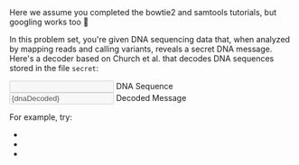 <script>
import { onMount } from "svelte";
import Link from "$components/Link.svelte";
import Alert from "$components/Alert.svelte";
import Execute from "$components/Execute.svelte";
import { tutorial } from "$stores/tutorial";
import { cli } from "$stores/cli";

// State
let currentTutorial;
let dnaEncoded = "-";
let dnaDecoded = "";
$: dnaDecoded = binaryToString(dnaEncoded.replaceAll("\n", "").split("").map(b => {
	// https://science.sciencemag.org/content/337/6102/1628
	if(b == "A" || b == "C") return "0";
	else return "1";
}).join("")) || "-";

// Converter
// https://stackoverflow.com/a/53247859
function binaryToString(input) {
	let bytesLeft = input;
	let result = '';

	// Check if we have some bytes left
	while (bytesLeft.length) {
		// Get the first digits
		const byte = bytesLeft.substr(0, 8);
		bytesLeft = bytesLeft.substr(8);
		result += String.fromCharCode(parseInt(byte, 2));
	}
	return result;
}

onMount(() => {
	currentTutorial = $tutorial.id;
	getSecret();
});

async function getSecret() {
	if (currentTutorial !== $tutorial.id) return;
	try {
		const buffer = await $cli.readFile("/root/tutorial/secret");
		dnaEncoded = new TextDecoder().decode(buffer);
	} catch (error) {
		console.error(error);
	}
	setTimeout(getSecret, 500);
}
</script>

<Alert>
	Here we assume you completed the <Link href="/tutorials/bowtie2-intro">bowtie2</Link> and <Link href="/tutorials/samtools-intro">samtools</Link> tutorials, but googling works too 🙂
</Alert>

In this problem set, you're given DNA sequencing data that, when analyzed by mapping reads and calling variants, reveals a secret DNA message. Here's a decoder based on <Link href="https://science.sciencemag.org/content/337/6102/1628">Church et al.</Link> that decodes DNA sequences stored in the file `secret`:

<div class="form-floating mb-1">
	<input type="text" class="form-control" id="floatingInput" bind:value={dnaEncoded} disabled>
	<label for="floatingInput">DNA Sequence</label>
</div>
<div class="form-floating mb-3">
	<input type="text" class="form-control" id="floatingInput2" value={dnaDecoded} disabled>
	<label for="floatingInput2">Decoded Message</label>
</div>

For example, try:

- <Execute command='echo "ATGAGACTCTGGACTTCGTCGGGAAATAAGGTATGTATAA" > secret' />
- <Execute command='echo "CTGGCTCCCTTCGAAAAGGATCATAGTTAAGT" > secret' />
- <Execute command='echo "CTGAATTCCGGTCGCTCGGCTGTCACTGGTTG" > secret' />
